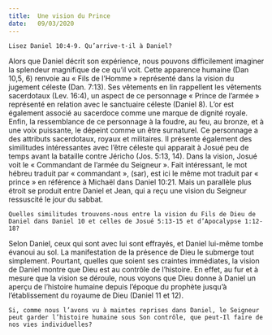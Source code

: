```yaml
---
title:  Une vision du Prince
date:   09/03/2020
---
```


`Lisez Daniel 10:4-9. Qu’arrive-t-il à Daniel?`

Alors que Daniel décrit son expérience, nous pouvons difficilement imaginer la splendeur magnifique de ce qu’il voit. Cette apparence humaine (Dan 10,5, 6) renvoie au « Fils de l’Homme » représenté dans la vision du jugement céleste (Dan. 7:13). Ses vêtements en lin rappellent les vêtements sacerdotaux (Lev. 16:4), un aspect de ce personnage « Prince de l’armée » représenté en relation avec le sanctuaire céleste (Daniel 8). L’or est également associé au sacerdoce comme une marque de dignité royale. Enfin, la ressemblance de ce personnage à la foudre, au feu, au bronze, et à une voix puissante, le dépeint comme un être surnaturel. Ce personnage a des attributs sacerdotaux, royaux et militaires. Il présente également des similitudes intéressantes avec l’être céleste qui apparait à Josué peu de temps avant la bataille contre Jéricho (Jos. 5:13, 14). Dans la vision, Josué voit le « Commandant de l’armée du Seigneur ». Fait intéressant, le mot hébreu traduit par « commandant », (sar), est ici le même mot traduit par « prince » en référence à Michaël dans Daniel 10:21. Mais un parallèle plus étroit se produit entre Daniel et Jean, qui a reçu une vision du Seigneur ressuscité le jour du sabbat.

`Quelles similitudes trouvons-nous entre la vision du Fils de Dieu de Daniel dans Daniel 10 et celles de Josué 5:13-15 et d’Apocalypse 1:12-18?`

Selon Daniel, ceux qui sont avec lui sont effrayés, et Daniel lui-même tombe évanoui au sol. La manifestation de la présence de Dieu le submerge tout simplement. Pourtant, quelles que soient ses craintes immédiates, la vision de Daniel montre que Dieu est au contrôle de l’histoire. En effet, au fur et à mesure que la vision se déroule, nous voyons que Dieu donne à Daniel un aperçu de l’histoire humaine depuis l’époque du prophète jusqu’à l’établissement du royaume de Dieu (Daniel 11 et 12).

`Si, comme nous l’avons vu à maintes reprises dans Daniel, le Seigneur peut garder l’histoire humaine sous Son contrôle, que peut-Il faire de nos vies individuelles?`
